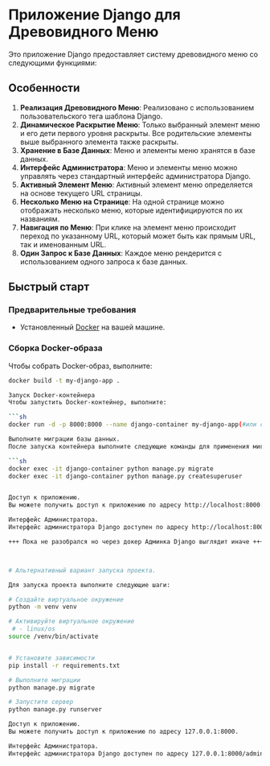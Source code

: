 # Приложение Django для Древовидного Меню

Это приложение Django предоставляет систему древовидного меню со следующими функциями:

## Особенности

1. **Реализация Древовидного Меню**: Реализовано с использованием пользовательского тега шаблона Django.
2. **Динамическое Раскрытие Меню**: Только выбранный элемент меню и его дети первого уровня раскрыты. Все родительские элементы выше выбранного элемента также раскрыты.
3. **Хранение в Базе Данных**: Меню и элементы меню хранятся в базе данных.
4. **Интерфейс Администратора**: Меню и элементы меню можно управлять через стандартный интерфейс администратора Django.
5. **Активный Элемент Меню**: Активный элемент меню определяется на основе текущего URL страницы.
6. **Несколько Меню на Странице**: На одной странице можно отображать несколько меню, которые идентифицируются по их названиям.
7. **Навигация по Меню**: При клике на элемент меню происходит переход по указанному URL, который может быть как прямым URL, так и именованным URL.
8. **Один Запрос к Базе Данных**: Каждое меню рендерится с использованием одного запроса к базе данных.

## Быстрый старт

### Предварительные требования

- Установленный [Docker](https://www.docker.com/get-started) на вашей машине.

### Сборка Docker-образа

Чтобы собрать Docker-образ, выполните:

````sh
docker build -t my-django-app .

Запуск Docker-контейнера
Чтобы запустить Docker-контейнер, выполните:

```sh
docker run -d -p 8000:8000 --name django-container my-django-app(#или свое название#)

Выполните миграции базы данных.
После запуска контейнера выполните следующие команды для применения миграций и создания суперпользователя:

```sh
docker exec -it django-container python manage.py migrate
docker exec -it django-container python manage.py createsuperuser


Доступ к приложению.
Вы можете получить доступ к приложению по адресу http://localhost:8000.

Интерфейс Администратора.
Интерфейс администратора Django доступен по адресу http://localhost:8000/admin, где вы можете управлять меню и элементами меню.

+++ Пока не разобрался но через докер Админка Django выглядит иначе +++



# Альтернативный вариант запуска проекта.

Для запуска проекта выполните следующие шаги:

# Создайте виртуальное окружение
python -m venv venv

# Активируйте виртуальное окружение
 # - linux/os
source /venv/bin/activate


# Установите зависимости
pip install -r requirements.txt

# Выполните миграции
python manage.py migrate

# Запустите сервер
python manage.py runserver

Доступ к приложению.
Вы можете получить доступ к приложению по адресу 127.0.0.1:8000.

Интерфейс Администратора.
Интерфейс администратора Django доступен по адресу 127.0.0.1:8000/admin, где вы можете управлять меню и элементами меню.
````
